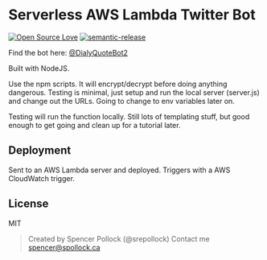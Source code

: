 # Serverless AWS Lambda Twitter Bot

[![Open Source Love](https://badges.frapsoft.com/os/v2/open-source.svg?v=103)](https://github.com/ellerbrock/open-source-badges/)
[![semantic-release](https://img.shields.io/badge/%20%20%F0%9F%93%A6%F0%9F%9A%80-semantic--release-e10079.svg)](https://github.com/semantic-release/semantic-release)

Find the bot here: [@DialyQuoteBot2](https://twitter.com/DailyQuoteBot2)

Built with NodeJS.

Use the npm scripts. It will encrypt/decrypt before doing anything dangerous. Testing is minimal, just setup and run the local server (server.js) and change out the URLs. Going to change to env variables later on.

Testing will run the function locally. Still lots of templating stuff, but good enough to get going and clean up for a tutorial later.

## Deployment

Sent to an AWS Lambda server and deployed. Triggers with a AWS CloudWatch trigger.

## License

MIT

> Created by Spencer Pollock (@srepollock)
> Contact me <spencer@spollock.ca>
